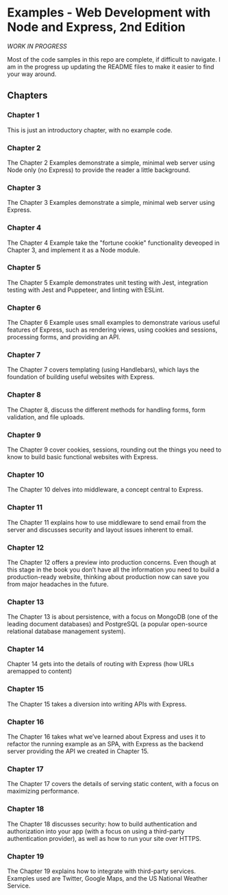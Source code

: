 # Examples - Web Development with Node and Express, 2nd Edition

*WORK IN PROGRESS*

Most of the code samples in this repo are complete, if difficult to navigate.  I am in the progress up updating the README files to make it easier to find your way around.

## Chapters

### Chapter 1

This is just an introductory chapter, with no example code.

### Chapter 2

The Chapter 2 Examples demonstrate a simple, minimal web server using Node only (no Express) to provide the reader a little background.

### Chapter 3

The Chapter 3 Examples demonstrate a simple, minimal web server using Express.

### Chapter 4

The Chapter 4 Example take the "fortune cookie" functionality deveoped in Chapter 3, and implement it as a Node module.

### Chapter 5

The Chapter 5 Example demonstrates unit testing with Jest, integration testing with Jest and Puppeteer, and linting with ESLint.

### Chapter 6

The Chapter 6 Example uses small examples to demonstrate various useful features of Express, such as rendering views, using cookies and sessions, processing forms, and providing an API.

### Chapter 7

The Chapter 7 covers templating (using Handlebars), which lays the foundation of building useful websites with Express.

### Chapter 8

The Chapter 8, discuss the different methods for handling forms, form validation, and file uploads.

### Chapter 9

The Chapter 9 cover cookies, sessions, rounding out the things you need to know to build basic functional websites with Express.

### Chapter 10
The Chapter 10 delves into middleware, a concept central to Express.

### Chapter 11
The Chapter 11 explains how to use middleware to send email from the server
and discusses security and layout issues inherent to email.

### Chapter 12
The Chapter 12 offers a preview into production concerns. Even though at this
stage in the book you don’t have all the information you need to build a
production-ready website, thinking about production now can save you
from major headaches in the future.

### Chapter 13
The Chapter 13 is about persistence, with a focus on MongoDB (one of the
leading document databases) and PostgreSQL (a popular open-source relational database management system).

### Chapter 14
Chapter 14 gets into the details of routing with Express (how URLs aremapped to content)

### Chapter 15
The Chapter 15 takes a diversion into writing APIs with Express. 

### Chapter 16
The Chapter 16 takes what we’ve learned about Express and uses it to refactor
the running example as an SPA, with Express as the backend server
providing the API we created in Chapter 15.

### Chapter 17
The Chapter 17 covers the details of serving static content, with a focus on maximizing performance.

### Chapter 18
The Chapter 18 discusses security: how to build authentication and
authorization into your app (with a focus on using a third-party
authentication provider), as well as how to run your site over HTTPS.

### Chapter 19
The Chapter 19 explains how to integrate with third-party services. Examples
used are Twitter, Google Maps, and the US National Weather Service.